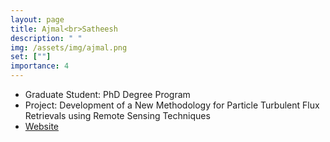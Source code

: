 ```yaml
---
layout: page
title: Ajmal<br>Satheesh
description: " "
img: /assets/img/ajmal.png
set: [""]
importance: 4
---
```



- Graduate Student: PhD Degree Program
- Project: Development of a New Methodology for Particle Turbulent Flux Retrievals using Remote Sensing Techniques
- [Website](https://meas.sciences.ncsu.edu/people/arashee2/)

